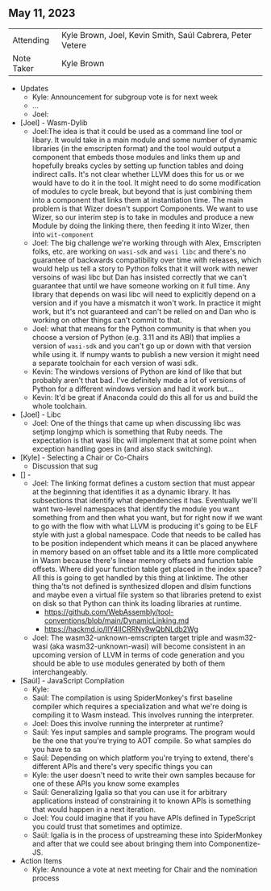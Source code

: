 ## May 11, 2023


|          |      | 
| -------- | -------- |
| Attending  | Kyle Brown, Joel, Kevin Smith, Saúl Cabrera, Peter Vetere
| Note Taker | Kyle Brown

* Updates
    * Kyle: Announcement for subgroup vote is for next week
    * ...
    * Joel: 
*  [Joel] - Wasm-Dylib
    * Joel:The idea is that it could be used as a command line tool or libary. It would take in a main module and some number of dynamic libraries (in the emscripten format) and the tool would output a component that embeds those modules and links them up and hopefully breaks cycles by setting up function tables and doing indirect calls. It's not clear whether LLVM does this for us or we would have to do it in the tool. It might need to do some modification of modules to cycle break, but beyond that is just combining them into a component that links them at instantiation time. The main problem is that Wizer doesn't support Components. We want to use Wizer, so our interim step is to take in modules and produce a new Module by doing the linking there, then feeding it into Wizer, then into `wit-component`
    * Joel: The big challenge we're working through with Alex, Emscripten folks, etc. are working on `wasi-sdk` and `wasi libc` and there's no guarantee of backwards compatibility over time with releases, which would help us tell a story to Python folks that it will work with newer versoins of wasi libc but Dan has insisted correctly that we can't guarantee that until we have someone working on it full time. Any library that depends on wasi libc will need to explicitly depend on a version and if you have a mismatch it won't work. In practice it might work, but it's not guaranteed and can't be relied on and Dan who is working on other things can't commit to that.
    * Joel: what that means for the Python community is that when you choose a version of Python (e.g. 3.11 and its ABI) that implies a version of `wasi-sdk` and you can't go up or down with that version while using it. If numpy wants to publish a new version it might need a separate toolchain for each version of wasi sdk.
    * Kevin: The windows versions of Python are kind of like that but probably aren't that bad. I've definitely made a lot of versions of Python for a different windows version and had it work but...
    * Kevin: It'd be great if Anaconda could do this all for us and build the whole toolchain.
* [Joel] - Libc
    * Joel: One of the things that came up when discussing libc was setjmp longjmp which is something that Ruby needs. The expectation is that wasi libc will implement that at some point when exception handling goes in (and also stack switching).
* [Kyle] - Selecting a Chair or Co-Chairs
    * Discussion that sug
* [] - 
    * Joel: The linking format defines a custom section that must appear at the beginning that identifies it as a dynamic library. It has subsections that identify what dependencies it has. Eventually we'll want two-level namespaces that identify the module you want something from and then what you want, but for right now if we want to go with the flow with what LLVM is producing it's going to be ELF style with just a global namespace. Code that needs to be called has to be position independent which means it can be placed anywhere in memory based on an offset table and its a little more complicated in Wasm because there's linear memory offsets and function table offsets. Where did your function table get placed in the index space? All this is going to get handled by this thing at linktime. The other thing tha'ts not defined is synthesized dlopen and dlsim functions and maybe even a virtual file system so that libraries pretend to exist on disk so that Python can think its loading libraries at runtime.
        * https://github.com/WebAssembly/tool-conventions/blob/main/DynamicLinking.md
        * https://hackmd.io/IlY4lICRRNy9wQbNLdb2Wg
    * Joel: The wasm32-unknown-emscripten target triple and wasm32-wasi (aka wasm32-unknown-wasi) will become consistent in an upcoming version of LLVM in terms of code generation and you should be able to use modules generated by both of them interchangeably.
* [Saúl] - JavaScript Compilation
    * Kyle: 
    * Saúl: The compilation is using SpiderMonkey's first baseline compiler which requires a specialization and what we're doing is compiling it to Wasm instead. This involves running the interpreter.
    * Joel: Does this involve running the interpreter at runtime?
    * Saúl: Yes input samples and sample programs. The program would be the one that you're trying to AOT compile. So what samples do you have to sa
    * Saúl: Depending on which platform you're trying to extend, there's different APIs and there's very specific things you can 
    * Kyle: the user doesn't need to write their own samples because for one of these APIs you know some examples 
    * Saúl: Generalizing Igalia so that you can use it for arbitrary applications instead of constraining it to known APIs is something that would happen in a next iteration.
    * Joel: You could imagine that if you have APIs defined in TypeScript you could trust that sometimes and optimize.
    * Saúl: Igalia is in the process of upstreaming these into SpiderMonkey and after that we could see about bringing them into Componentize-JS.
* Action Items
    * Kyle: Announce a vote at next meeting for Chair and the nomination process
